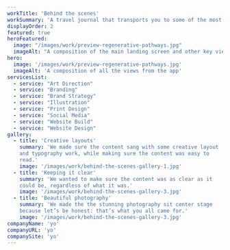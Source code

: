 ```yaml
---
workTitle: 'Behind the scenes'
workSummary: 'A travel journal that transports you to some of the most beautiful places on earth.'
displayOrder: 2
featured: true
heroFeatured:
  image: "/images/work/preview-regenerative-pathways.jpg"
  imageAlt: "A composition of the main landing screen and other key views"
hero:
  image: '/images/work/preview-regenerative-pathways.jpg'
  imageAlt: 'A composition of all the views from the app'
servicesList:
  - service: "Art Direction"
  - service: "Branding"
  - service: "Brand Strategy"
  - service: "Illustration"
  - service: "Print Design"
  - service: "Social Media"
  - service: "Website Build"
  - service: "Website Design"
gallery:
  - title: 'Creative layouts'
    summary: 'We made sure the content sang with some creative layout
    and typography work, while making sure the content was easy to
    read.'
    image: '/images/work/behind-the-scenes-gallery-1.jpg'
  - title: 'Keeping it clear'
    summary: 'We wanted to make sure the content was as clear as it
    could be, regardless of what it was.'
    image: '/images/work/behind-the-scenes-gallery-3.jpg'
  - title: 'Beautiful photography'
    summary: 'We made the the stunning photography sit center stage
    because let’s be honest: that’s what you all came for.'
    image: '/images/work/behind-the-scenes-gallery-3.jpg'
companyName: 'yo'
companyURL: 'yo'
companySite: 'yo'
---
```

